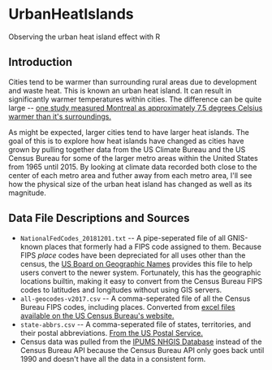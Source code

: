 # UrbanHeatIslands
Observing the urban heat island effect with R

## Introduction
Cities tend to be warmer than surrounding rural areas due to development and waste heat.
This is known an urban heat island. It can result in significantly warmer temperatures within 
cities. The difference can be quite large -- [one study measured Montreal as approximately 7.5 
degrees Celsius warmer than it's surroundings.](https://www.sciencedirect.com/science/article/pii/0004698173901406)

As might be expected, larger cities tend to have larger heat islands. The goal of this
is to explore how heat islands have changed as cities have grown by pulling together data 
from the US Climate Bureau and the US Census Bureau for some of the larger metro areas within
the United States from 1965 until 2015. By looking at climate data recorded both close to the
center of each metro area and futher away from each metro area, I'll see how the physical size
of the urban heat island has changed as well as its magnitude.

## Data File Descriptions and Sources
- `NationalFedCodes_20181201.txt` -- A pipe-seperated file of all GNIS-known places that formerly 
had a FIPS code assigned to them. Because FIPS *place* codes have been depreciated for all uses other than
the census, the [US Board on Geographic Names](https://geonames.usgs.gov/domestic/index.html) provides 
this file to help users convert to the newer system. Fortunately, this has the geographic locations builtin,
making it easy to convert from the Census Bureau FIPS codes to latitudes and longitudes without using GIS servers.
- `all-geocodes-v2017.csv` -- A comma-seperated file of all the Census Bureau FIPS codes, including places. Converted
from [excel files available on the US Census Bureau's website.](https://www.census.gov/geographies/reference-files/2017/demo/popest/2017-fips.html)
- `state-abbrs.csv` -- A comma-seperated file of states, territories, and their postal abbreviations. 
[From the US Postal Service.](https://pe.usps.com/text/pub28/28apb.htm)
- Census data was pulled from the [IPUMS NHGIS Database](http://doi.org/10.18128/D050.V13.0) instead of the Census Bureau API
because the Census Bureau API only goes back until 1990 and doesn't have all the data in a consistent form. 
